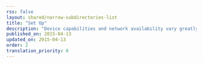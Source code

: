 ```yaml
---
rss: false
layout: shared/narrow-subdirectories-list
title: "Set Up"
description: "Device capabilities and network availability vary greatly. Learn what you need in your development toolkit to build an experience that works great on any device."
published_on: 2015-04-13
updated_on: 2015-04-13
order: 2
translation_priority: 0
---
```


